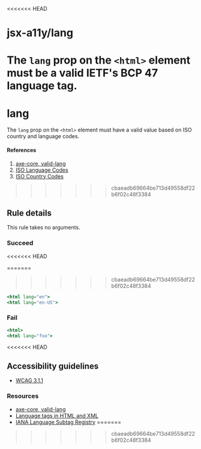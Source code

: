 <<<<<<< HEAD
# jsx-a11y/lang

<!-- end auto-generated rule header -->

The `lang` prop on the `<html>` element must be a valid IETF's BCP 47 language tag.
=======
# lang

The `lang` prop on the `<html>` element must have a valid value based on ISO country and language codes.

#### References
1. [axe-core, valid-lang](https://dequeuniversity.com/rules/axe/3.2/valid-lang)
2. [ISO Language Codes](http://www.w3schools.com/tags/ref_language_codes.asp)
3. [ISO Country Codes](http://www.w3schools.com/tags/ref_country_codes.asp)
>>>>>>> cbaeadb69664be713d49558df22b6f02c48f3384

## Rule details

This rule takes no arguments.

### Succeed
<<<<<<< HEAD

=======
>>>>>>> cbaeadb69664be713d49558df22b6f02c48f3384
```jsx
<html lang="en">
<html lang="en-US">
```

### Fail

```jsx
<html>
<html lang="foo">
```
<<<<<<< HEAD

## Accessibility guidelines
- [WCAG 3.1.1](https://www.w3.org/WAI/WCAG21/Understanding/language-of-page)

### Resources
- [axe-core, valid-lang](https://dequeuniversity.com/rules/axe/3.2/valid-lang)
- [Language tags in HTML and XML](https://www.w3.org/International/articles/language-tags/)
- [IANA Language Subtag Registry](https://www.iana.org/assignments/language-subtag-registry/language-subtag-registry)
=======
>>>>>>> cbaeadb69664be713d49558df22b6f02c48f3384
